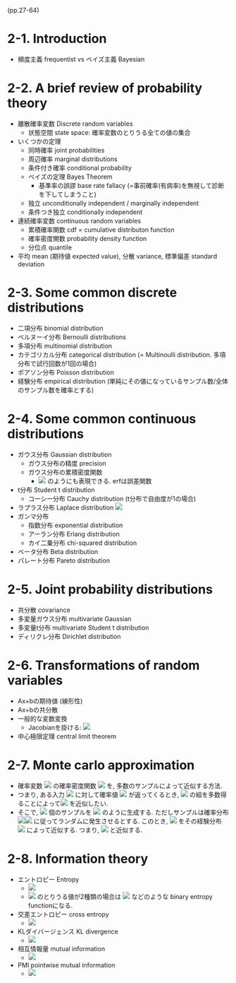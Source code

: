 (pp.27-64)

# 2-1. Introduction
- 頻度主義 frequentist vs ベイズ主義 Bayesian

# 2-2. A brief review of probability theory
- 離散確率変数 Discrete random variables
    - 状態空間 state space: 確率変数のとりうる全ての値の集合
- いくつかの定理
    - 同時確率 joint probabilities
    - 周辺確率 marginal distributions
    - 条件付き確率 conditional probability
    - ベイズの定理 Bayes Theorem
        - 基準率の誤謬 base rate fallacy (=事前確率(有病率)を無視して診断を下してしまうこと)
    - 独立 unconditionally independent / marginally independent
    - 条件つき独立 conditionally independent
- 連続確率変数 continuous random variables
    - 累積確率関数 cdf = cumulative distributon function
    - 確率密度関数 probability density function
    - 分位点 quantile
- 平均 mean (期待値 expected value), 分散 variance, 標準偏差 standard deviation

# 2-3. Some common discrete distributions
- 二項分布 binomial distribution
- ベルヌーイ分布 Bernoulli distributions
- 多項分布 multinomial distribution
- カテゴリカル分布 categorical distribution (= Multinoulli distribution. 多項分布で試行回数が1回の場合)
- ポアソン分布 Poisson distribution
- 経験分布 empirical distribution (単純にその値になっているサンプル数/全体のサンプル数を確率とする)

# 2-4. Some common continuous distributions
- ガウス分布 Gaussian distribution
    - ガウス分布の精度 precision
    - ガウス分布の累積密度関数
        - <img src="https://latex.codecogs.com/gif.latex?\frac{1}{2}\left(1+\mathrm{erf}\left(\frac{z}{\sqrt{2}}\right)\right)" /> のようにも表現できる. erfは誤差関数
- t分布 Student t distribution
    - コーシー分布 Cauchy distribution (t分布で自由度が1の場合)
- ラプラス分布 Laplace distribution <img src="https://latex.codecogs.com/gif.latex?\mathrm{Lap}(x|\mu,b)=\frac{1}{2b}\exp{\left(-\frac{|x-\mu|}{b}\right)}" />
- ガンマ分布
    - 指数分布 exponential distribution
    - アーラン分布 Erlang distribution
    - カイ二乗分布 chi-squared distribution
- ベータ分布 Beta distribution
- パレート分布 Pareto distribution

# 2-5. Joint probability distributions
- 共分散 covariance
- 多変量ガウス分布 multivariate Gaussian
- 多変量t分布 multivariate Student t distribution
- ディリクレ分布 Dirichlet distribution

# 2-6. Transformations of random variables
- Ax+bの期待値 (線形性)
- Ax+bの共分散
- 一般的な変数変換
    - Jacobianを掛ける: <img src="https://latex.codecogs.com/gif.latex?p_{y}(\mathbf{y})=p_{x}(\mathbf{x})|\det{\mathbf{J}_{\mathbf{y}\to\mathbf{x}}}|" />
- 中心極限定理 central limit theorem

# 2-7. Monte carlo approximation
- 確率変数 <img src="https://latex.codecogs.com/gif.latex?X" /> の確率密度関数 
 <img src="https://latex.codecogs.com/gif.latex?f(X)" /> を, 多数のサンプルによって近似する方法.
- つまり, ある入力 <img src="https://latex.codecogs.com/gif.latex?x" /> に対して確率値 <img src="https://latex.codecogs.com/gif.latex?y=f(x)" /> が返ってくるとき, <img src="https://latex.codecogs.com/gif.latex?(x,y)" /> の組を多数得ることによって<img src="https://latex.codecogs.com/gif.latex?f" /> を近似したい.
- そこで, <img src="https://latex.codecogs.com/gif.latex?S" /> 個のサンプルを <img src="https://latex.codecogs.com/gif.latex?x_{1},...,x_{S}" /> のように生成する. ただしサンプルは確率分布 <img src="https://latex.codecogs.com/gif.latex?x_{s}\sim" /><img src="https://latex.codecogs.com/gif.latex?p_{\mathrm{rand}}(x)" /> に従ってランダムに発生させるとする. このとき, <img src="https://latex.codecogs.com/gif.latex?f(X)" /> をその経験分布 <img src="https://latex.codecogs.com/gif.latex?\{f(x_{s})\}_{s=1}^{S}" /> によって近似する. つまり, <img src="https://latex.codecogs.com/gif.latex?\hat{y}=\frac{N(f(x)=\hat{y})}{S}" /> と近似する.

# 2-8. Information theory
- エントロピー Entropy
    - <img src="https://latex.codecogs.com/gif.latex?\mathbb{H}(X)=-\sum_{k}p(X=k)\log(p(X=k))" /> 
    - <img src="https://latex.codecogs.com/gif.latex?X" /> のとりうる値が2種類の場合は <img src="https://latex.codecogs.com/gif.latex?\mathbb{H}(X)=-(p(X=1)\log(p(X=1))+p(X=0)\log(p(X=0)))" /> などのような binary entropy functionになる.
- 交差エントロピー cross entropy
    - <img src="https://latex.codecogs.com/gif.latex?\mathbb{H}(p,q)=-\sum_{k}p(X=k)\log(q(X=k))" /> 
- KLダイバージェンス KL divergence
    - <img src="https://latex.codecogs.com/gif.latex?\mathbb{KL}(p||q)\\=\sum_{k}p(X=k)\log\frac{p(X=k)}{q(X=k)}\\=\sum_{k}p(X=k)\log(p(X=k))-\sum_{k}p(X=k)\log(q(X=k))\\=-\mathbb{H}(p)+\mathbb{H}(p,q)" /> 
- 相互情報量 mutual information
    - <img src="https://latex.codecogs.com/gif.latex?\mathbb{I}(X;Y)=\mathbb{KL}(p(X,Y)||p(X)p(Y))=\mathbb{H}(X)-\mathbb{H}(X|Y)=\mathbb{H}(Y)-\mathbb{H}(Y|X)" /> 
- PMI pointwise mutual information
    - <img src="https://latex.codecogs.com/gif.latex?\mathrm{PMI}(x,y)=\log\frac{p(x,y)}{p(x)p(y)}=\log\frac{p(x|y)}{p(x)}=\log\frac{p(y|x)}{p(y)}" /> 
